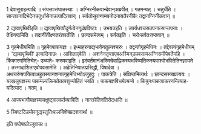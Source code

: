 

  
1 देवासुराइत्यादि ॥ संयत्ताःसंघातस्थाः । अग्निरनीकवान्देवान्अब्रवीत् । गतमन्यत् । चतुर्धेति । सान्तपनादिभेदेनचतुर्धासेनाउत्पादितवान् । सर्वतोसुराणामपनोदनायतैरनीकैः तद्वानग्निनीकवान् ॥

2 द्यावापृथिवीइति ॥ द्यावापृथिव्यौदुर्गत्वेनगूढंप्रविष्टाः । उभयतइति । उपर्यधश्चसतपनात्सान्तपनाः । तेक्ष्णिष्ठमिति । तदानींतीक्ष्णतरंतपतीति । छान्दसमेत्वम् । सर्वतइति । चरोःसर्वतःतप्तवान् ॥

3 गृहमेधीयमिति ॥ गृहमेवपाकयज्ञः । इध्माहरणाद्यभावेनतुल्यश्चरुः । तद्वन्तोगृहमेधिनः । तद्देवत्यंगृहमेधीयम् । 'द्यावापृथिवी' इत्यादिनाछः । आशिताएवेति । अशनेनतृप्ताएवअस्मिन्उपवसामअग्निसमीपेवर्तेमहि । किंकारणमितिचेत्- उच्यते- कस्यवाइति । इदंवर्तमानंअस्मिन्नेवाह्निकस्यभविष्यतिकस्यवाश्वोभवितेतिनज्ञायते । तस्मादाशिताएवोपवसामेति । अहेतिनिपातःप्रसिद्धौ, विषादेवा । अथचरुंश्रपयित्वाअहुतस्यानशनात्गृहमेधिभ्योऽजुहवुः । पाकत्रेति । संक्षिप्तमित्यर्थः । छान्दसस्त्राप्रत्ययः । यत्खलुयज्ञस्य पाकमल्पंक्रियतेतत्पशुभ्योहितं भवति । पाकयज्ञविधयेत्यन्ये । किपुनःपाकत्राकरणमित्याह- यदित्याद । गतम् ॥

4 आज्यभागौयज्ञस्यचक्षुष्ट्वात्कर्तव्याविति । नान्तरेतिनतिरोदधाति ॥

5 स्विष्टदिडयोरनूद्यस्तुतिःफलविशेषप्रदशनार्था ॥

इति षष्ठेषष्ठोऽनुवाकः॥  
